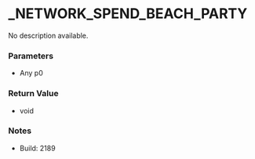# _NETWORK_SPEND_BEACH_PARTY

No description available.

### Parameters
* Any p0

### Return Value
* void

### Notes
* Build: 2189

